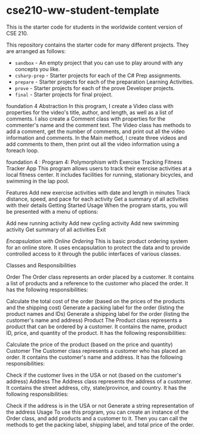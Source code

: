 # cse210-ww-student-template
This is the starter code for students in the worldwide content version of CSE 210.

This repository contains the starter code for many different projects. They are arranged as follows:

* `sandbox` - An empty project that you can use to play around with any concepts you like.
* `csharp-prep` - Starter projects for each of the C# Prep assignments.
* `prepare` - Starter projects for each of the preparation Learning Activities.
* `prove` - Starter projects for each of the prove Developer projects.
* `final` - Starter projects for final project.

foundation 4 Abstraction 
In this program, I create a Video class with properties for the video's title, 
author, and length, as well as a list of comments.
 I also create a Comment class with properties for the commenter's name and the comment text.
The Video class has methods to add a comment, get the number of comments, 
and print out all the video information and comments. In the Main method, 
I create three videos and add comments to them, then print out all the video information using a foreach loop.


foundation 4 : Program 4: Polymorphism with Exercise Tracking
Fitness Tracker App
This program allows users to track their exercise activities at a local fitness center. It includes facilities for running, stationary bicycles, and swimming in the lap pool.

Features
Add new exercise activities with date and length in minutes
Track distance, speed, and pace for each activity
Get a summary of all activities with their details
Getting Started
Usage
When the program starts, you will be presented with a menu of options:

Add new running activity
Add new cycling activity
Add new swimming activity
Get summary of all activities
Exit

*Encapsulation with Online Ordering*
This is basic product ordering system for an online store. It uses encapsulation to protect the data and to provide controlled access to it through the public interfaces of various classes.

Classes and Responsibilities 

Order
The Order class represents an order placed by a customer. It contains a list of products and a reference to the customer who placed the order. It has the following responsibilities:

Calculate the total cost of the order (based on the prices of the products and the shipping cost)
Generate a packing label for the order (listing the product names and IDs)
Generate a shipping label for the order (listing the customer's name and address)
Product
The Product class represents a product that can be ordered by a customer. It contains the name, product ID, price, and quantity of the product. It has the following responsibilities:

Calculate the price of the product (based on the price and quantity)
Customer
The Customer class represents a customer who has placed an order. It contains the customer's name and address. It has the following responsibilities:

Check if the customer lives in the USA or not (based on the customer's address)
Address
The Address class represents the address of a customer. It contains the street address, city, state/province, and country. It has the following responsibilities:

Check if the address is in the USA or not
Generate a string representation of the address
Usage
To use this program, you can create an instance of the Order class, and add products and a customer to it. Then you can call the methods to get the packing label, shipping label, and total price of the order.
